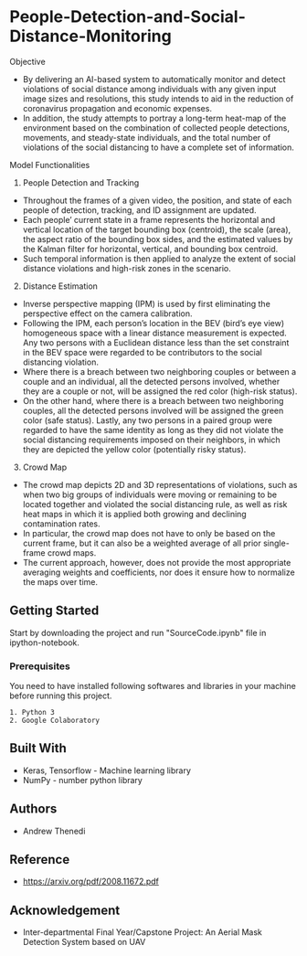 # People-Detection-and-Social-Distance-Monitoring

Objective
* By delivering an AI-based system to automatically monitor and detect violations of social
distance among individuals with any given input image sizes and resolutions, this study intends
to aid in the reduction of coronavirus propagation and economic expenses. 
* In addition, the study attempts to portray a long-term heat-map of the environment based on the combination of collected people detections, movements, and steady-state individuals, and the total number of violations of the social distancing to have a complete set of information.

Model Functionalities
1. People Detection and Tracking
* Throughout the frames of a given video, the position, and state of each people of
detection, tracking, and ID assignment are updated. 
* Each people’ current state in a frame represents the horizontal and vertical location of the target bounding box (centroid), the scale (area), the aspect ratio of the bounding box sides, and the estimated values by the Kalman filter for horizontal, vertical, and bounding box centroid. 
* Such temporal information is then applied to analyze the extent of social distance violations and high-risk zones in the scenario.
2. Distance Estimation
* Inverse perspective mapping (IPM) is used by first eliminating the perspective effect on
the camera calibration. 
* Following the IPM, each person’s location in the BEV (bird’s eye view)
homogeneous space with a linear distance measurement is expected. Any two persons with a
Euclidean distance less than the set constraint in the BEV space were regarded to be contributors
to the social distancing violation. 
* Where there is a breach between two neighboring couples or
between a couple and an individual, all the detected persons involved, whether they are a couple
or not, will be assigned the red color (high-risk status). 
* On the other hand, where there is a
breach between two neighboring couples, all the detected persons involved will be assigned the
green color (safe status). Lastly, any two persons in a paired group were regarded to have the
same identity as long as they did not violate the social distancing requirements imposed on their
neighbors, in which they are depicted the yellow color (potentially risky status).
3. Crowd Map
* The crowd map depicts 2D and 3D representations of violations, such as when two big
groups of individuals were moving or remaining to be located together and violated the social
distancing rule, as well as risk heat maps in which it is applied both growing and declining
contamination rates. 
* In particular, the crowd map does not have to only be based on the current
frame, but it can also be a weighted average of all prior single-frame crowd maps. 
* The current approach, however, does not provide the most appropriate averaging weights and coefficients, nor does it ensure how to normalize the maps over time.

## Getting Started

Start by downloading the project and run "SourceCode.ipynb" file in ipython-notebook.

### Prerequisites

You need to have installed following softwares and libraries in your machine before running this project.

```
1. Python 3
2. Google Colaboratory
```

## Built With

* Keras, Tensorflow - Machine learning library
* NumPy - number python library

## Authors

* Andrew Thenedi

## Reference

* https://arxiv.org/pdf/2008.11672.pdf

## Acknowledgement

* Inter-departmental Final Year/Capstone Project: An Aerial Mask Detection System based on UAV

